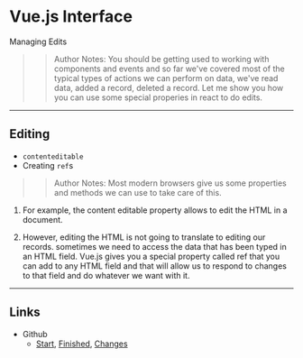<!-- .slide: data-state="title" -->
# Vue.js Interface
Managing Edits

>> Author Notes: You should be getting used to working with components and events and so far we've covered most of the typical types of actions we can perform on data, we've read data, added a record, deleted a record. Let me show you how you can use some special properies in react to do edits.

---

## Editing

- `contenteditable`
- Creating `ref`s

>> Author Notes: Most modern browsers give us some properties and methods we can use to take care of this.

1. For example, the content editable property allows to edit the HTML in a document.

1. However, editing the HTML is not going to translate to editing our records. sometimes we need to access the data that has been typed in an HTML field. Vue.js gives you a special property called ref that you can add to any HTML field and that will allow us to respond to changes to that field and do whatever we want with it.

---

## Links
- Github
  - [Start](https://github.com/planetoftheweb/vueinterface/tree/04_04b), [Finished](https://github.com/planetoftheweb/vueinterface/tree/04_04e), [Changes](https://github.com/planetoftheweb/vueinterface/compare/04_03e...04_04e)
